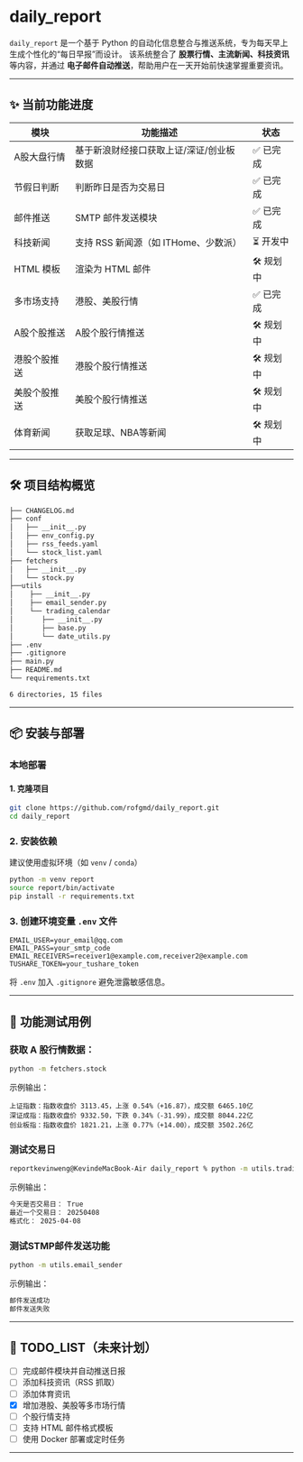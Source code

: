 # daily_report

`daily_report` 是一个基于 Python 的自动化信息整合与推送系统，专为每天早上生成个性化的“每日早报”而设计。
该系统整合了 **股票行情、主流新闻、科技资讯** 等内容，并通过 **电子邮件自动推送**，帮助用户在一天开始前快速掌握重要资讯。

---

## ✨ 当前功能进度

| 模块         | 功能描述                                 | 状态      |
| ------------ | ---------------------------------------- | --------- |
| A股大盘行情  | 基于新浪财经接口获取上证/深证/创业板数据 | ✅ 已完成 |
| 节假日判断   | 判断昨日是否为交易日                     | ✅ 已完成 |
| 邮件推送     | SMTP 邮件发送模块                        | ✅ 已完成 |
| 科技新闻     | 支持 RSS 新闻源（如 ITHome、少数派）     | ⏳ 开发中 |
| HTML 模板    | 渲染为 HTML 邮件                         | 🛠 规划中 |
| 多市场支持   | 港股、美股行情                           | ✅ 已完成 |
| A股个股推送  | A股个股行情推送                          | 🛠 规划中 |
| 港股个股推送 | 港股个股行情推送                         | 🛠 规划中 |
| 美股个股推送 | 美股个股行情推送                         | 🛠 规划中 |
| 体育新闻     | 获取足球、NBA等新闻                      | 🛠 规划中 |

---

## 🛠 项目结构概览

```markdown
├── CHANGELOG.md
├── conf
│   ├── __init__.py
│   ├── env_config.py
│   ├── rss_feeds.yaml
│   └── stock_list.yaml
├── fetchers
│   ├── __init__.py
│   └── stock.py
├──utils
│    ├── __init__.py
│    ├── email_sender.py
│    └── trading_calendar
│       ├── __init__.py
│       ├── base.py
│       └── date_utils.py
├── .env
├── .gitignore
├── main.py
├── README.md
└── requirements.txt

6 directories, 15 files
```

---

## 📦 安装与部署

### 本地部署

#### 1. 克隆项目

```bash
git clone https://github.com/rofgmd/daily_report.git
cd daily_report
```

### 2. 安装依赖

建议使用虚拟环境（如 `venv` / `conda`）

```bash
python -m venv report
source report/bin/activate
pip install -r requirements.txt
```

### 3. 创建环境变量 `.env` 文件

```env
EMAIL_USER=your_email@qq.com
EMAIL_PASS=your_smtp_code
EMAIL_RECEIVERS=receiver1@example.com,receiver2@example.com
TUSHARE_TOKEN=your_tushare_token
```

将 `.env` 加入 `.gitignore` 避免泄露敏感信息。

---

## 🚀 功能测试用例

### 获取 A 股行情数据：

```bash
python -m fetchers.stock
```

示例输出：

```
上证指数：指数收盘价 3113.45，上涨 0.54%（+16.87），成交额 6465.10亿
深证成指：指数收盘价 9332.50，下跌 0.34%（-31.99），成交额 8044.22亿
创业板指：指数收盘价 1821.21，上涨 0.77%（+14.00），成交额 3502.26亿
```

### 测试交易日

```bash
reportkevinweng@KevindeMacBook-Air daily_report % python -m utils.trading_calendar.date_utils
```

示例输出：

```markdown
今天是否交易日： True
最近一个交易日： 20250408
格式化： 2025-04-08
```

### 测试STMP邮件发送功能

```bash
python -m utils.email_sender
```

示例输出：

```markdown
邮件发送成功
邮件发送失败
```

---

## 📌 TODO_LIST（未来计划）

- [ ] 完成邮件模块并自动推送日报
- [ ] 添加科技资讯（RSS 抓取）
- [ ] 添加体育资讯
- [X] 增加港股、美股等多市场行情
- [ ] 个股行情支持
- [ ] 支持 HTML 邮件格式模板
- [ ] 使用 Docker 部署或定时任务

---

